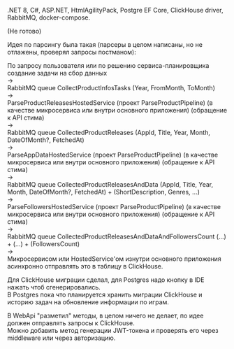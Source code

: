 ﻿.NET 8, C#, ASP.NET, HtmlAgilityPack, Postgre EF Core, ClickHouse driver, RabbitMQ, docker-compose. 

(Не готово)

Идея по парсингу была такая (парсеры в целом написаны, но не отлажены, проверял запросы постманом):

По запросу пользователя или по решению сервиса-планировщика создание задачи на сбор данных\
->\
RabbitMQ queue CollectProductInfosTasks (Year, FromMonth, ToMonth)\
->\
ParseProductReleasesHostedService (проект ParseProductPipeline) (в качестве микросервиса или внутри основного приложения) (обращение к API стима)\
->\
RabbitMQ queue CollectedProductReleases (AppId, Title, Year, Month, DateOfMonth?, FetchedAt)\
->\
ParseAppDataHostedService  (проект ParseProductPipeline) (в качестве микросервиса или внутри основного приложения) (обращение к API стима)\
->\
RabbitMQ queue CollectedProductReleasesAndData (AppId, Title, Year, Month, DateOfMonth?, FetchedAt) + (ShortDescription, Genres, ...)\
->\
ParseFollowersHostedService (проект ParseProductPipeline) (в качестве микросервиса или внутри основного приложения) (обращение к API стима)\
->\
RabbitMQ queue CollectedProductReleasesAndDataAndFollowersCount (...) + (...) + (FollowersCount)\
->\
Микросервисом или HostedService'ом изнутри основного приложения асинхронно отправлять это в таблицу в ClickHouse.

Для ClickHouse миграции сделал, для Postgres надо кнопку в IDE нажать чтоб сгенерировались.\
В Postgres пока что планируется хранить миграции ClickHouse и историю задач на обновление информации по играм.

В WebApi "разметил" методы, в целом ничего не делает, по идее должен отправлять запросы к ClickHouse.\
Можно добавить метод генерации JWT-токена и проверять его через middleware или через авторизацию.
